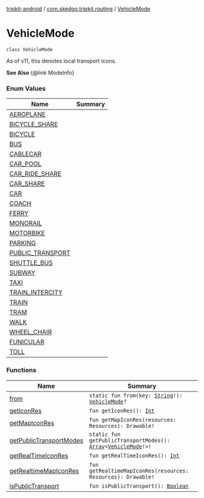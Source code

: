 [tripkit-android](../../index.md) / [com.skedgo.tripkit.routing](../index.md) / [VehicleMode](./index.md)

# VehicleMode

`class VehicleMode`

As of v11, this denotes local transport icons.

**See Also**
{@link ModeInfo}

### Enum Values

| Name | Summary |
|---|---|
| [AEROPLANE](-a-e-r-o-p-l-a-n-e.md) |  |
| [BICYCLE_SHARE](-b-i-c-y-c-l-e_-s-h-a-r-e.md) |  |
| [BICYCLE](-b-i-c-y-c-l-e.md) |  |
| [BUS](-b-u-s.md) |  |
| [CABLECAR](-c-a-b-l-e-c-a-r.md) |  |
| [CAR_POOL](-c-a-r_-p-o-o-l.md) |  |
| [CAR_RIDE_SHARE](-c-a-r_-r-i-d-e_-s-h-a-r-e.md) |  |
| [CAR_SHARE](-c-a-r_-s-h-a-r-e.md) |  |
| [CAR](-c-a-r.md) |  |
| [COACH](-c-o-a-c-h.md) |  |
| [FERRY](-f-e-r-r-y.md) |  |
| [MONORAIL](-m-o-n-o-r-a-i-l.md) |  |
| [MOTORBIKE](-m-o-t-o-r-b-i-k-e.md) |  |
| [PARKING](-p-a-r-k-i-n-g.md) |  |
| [PUBLIC_TRANSPORT](-p-u-b-l-i-c_-t-r-a-n-s-p-o-r-t.md) |  |
| [SHUTTLE_BUS](-s-h-u-t-t-l-e_-b-u-s.md) |  |
| [SUBWAY](-s-u-b-w-a-y.md) |  |
| [TAXI](-t-a-x-i.md) |  |
| [TRAIN_INTERCITY](-t-r-a-i-n_-i-n-t-e-r-c-i-t-y.md) |  |
| [TRAIN](-t-r-a-i-n.md) |  |
| [TRAM](-t-r-a-m.md) |  |
| [WALK](-w-a-l-k.md) |  |
| [WHEEL_CHAIR](-w-h-e-e-l_-c-h-a-i-r.md) |  |
| [FUNICULAR](-f-u-n-i-c-u-l-a-r.md) |  |
| [TOLL](-t-o-l-l.md) |  |

### Functions

| Name | Summary |
|---|---|
| [from](from.md) | `static fun from(key: `[`String`](https://kotlinlang.org/api/latest/jvm/stdlib/kotlin/-string/index.html)`!): `[`VehicleMode`](./index.md)`?` |
| [getIconRes](get-icon-res.md) | `fun getIconRes(): `[`Int`](https://kotlinlang.org/api/latest/jvm/stdlib/kotlin/-int/index.html) |
| [getMapIconRes](get-map-icon-res.md) | `fun getMapIconRes(resources: Resources): Drawable!` |
| [getPublicTransportModes](get-public-transport-modes.md) | `static fun getPublicTransportModes(): `[`Array`](https://kotlinlang.org/api/latest/jvm/stdlib/kotlin/-array/index.html)`<`[`VehicleMode`](./index.md)`!>!` |
| [getRealTimeIconRes](get-real-time-icon-res.md) | `fun getRealTimeIconRes(): `[`Int`](https://kotlinlang.org/api/latest/jvm/stdlib/kotlin/-int/index.html) |
| [getRealtimeMapIconRes](get-realtime-map-icon-res.md) | `fun getRealtimeMapIconRes(resources: Resources): Drawable!` |
| [isPublicTransport](is-public-transport.md) | `fun isPublicTransport(): `[`Boolean`](https://kotlinlang.org/api/latest/jvm/stdlib/kotlin/-boolean/index.html) |
